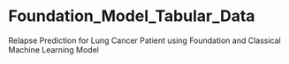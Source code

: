 # Foundation_Model_Tabular_Data
Relapse Prediction for Lung Cancer Patient using Foundation and Classical Machine Learning Model 
